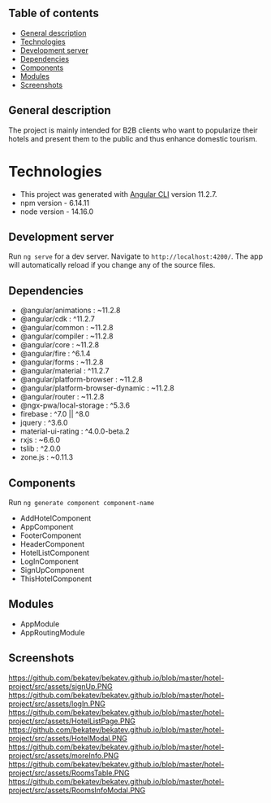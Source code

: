 ## Table of contents
* [General description](#general-description)
* [Technologies](#Technologies)
* [Development server](#Development-server)
* [Dependencies](#Dependencies)
* [Components](#Components)
* [Modules](#Modules)
* [Screenshots](#Screenshots)

## General description
The project is mainly intended for B2B clients 
who want to popularize their hotels 
and present them to the public and thus enhance domestic tourism.

# Technologies 

* This project was generated with [Angular CLI](https://github.com/angular/angular-cli) version 11.2.7.
* npm version - 6.14.11
* node version - 14.16.0

## Development server

Run `ng serve` for a dev server. Navigate to `http://localhost:4200/`. The app will automatically reload if you change any of the source files.

## Dependencies
* @angular/animations : ~11.2.8
* @angular/cdk : ^11.2.7
* @angular/common : ~11.2.8
* @angular/compiler : ~11.2.8
* @angular/core : ~11.2.8
* @angular/fire : ^6.1.4
* @angular/forms : ~11.2.8
* @angular/material : ^11.2.7
* @angular/platform-browser : ~11.2.8
* @angular/platform-browser-dynamic : ~11.2.8
* @angular/router : ~11.2.8
* @ngx-pwa/local-storage : ^5.3.6
* firebase : ^7.0 || ^8.0
* jquery : ^3.6.0
* material-ui-rating : ^4.0.0-beta.2
* rxjs : ~6.6.0
* tslib : ^2.0.0
* zone.js : ~0.11.3

## Components

Run `ng generate component component-name`
* AddHotelComponent
* AppComponent
* FooterComponent
* HeaderComponent
* HotelListComponent
* LogInComponent
* SignUpComponent
* ThisHotelComponent

## Modules

* AppModule
* AppRoutingModule

## Screenshots
https://github.com/bekatev/bekatev.github.io/blob/master/hotel-project/src/assets/signUp.PNG
https://github.com/bekatev/bekatev.github.io/blob/master/hotel-project/src/assets/logIn.PNG
https://github.com/bekatev/bekatev.github.io/blob/master/hotel-project/src/assets/HotelListPage.PNG
https://github.com/bekatev/bekatev.github.io/blob/master/hotel-project/src/assets/HotelModal.PNG
https://github.com/bekatev/bekatev.github.io/blob/master/hotel-project/src/assets/moreInfo.PNG
https://github.com/bekatev/bekatev.github.io/blob/master/hotel-project/src/assets/RoomsTable.PNG
https://github.com/bekatev/bekatev.github.io/blob/master/hotel-project/src/assets/RoomsInfoModal.PNG


